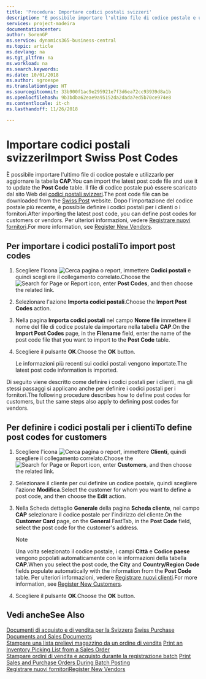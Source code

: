 ```yaml
---
title: 'Procedura: Importare codici postali svizzeri'
description: "È possibile importare l'ultimo file di codice postale e utilizzarlo per aggiornare la tabella **CAP**. Il file di codice postale può essere scaricato dal sito Web dei codici postali svizzeri. Dopo l'importazione del codice postale più recente, è possibile definire i codici postali per i clienti o i fornitori."
services: project-madeira
documentationcenter: 
author: SorenGP
ms.service: dynamics365-business-central
ms.topic: article
ms.devlang: na
ms.tgt_pltfrm: na
ms.workload: na
ms.search.keywords: 
ms.date: 10/01/2018
ms.author: sgroespe
ms.translationtype: HT
ms.sourcegitcommit: 33b900f1ac9e295921e7f3d6ea72cc93939d8a1b
ms.openlocfilehash: 9b3bdba62eae9a95152da2dada7ed5b70ce974e8
ms.contentlocale: it-ch
ms.lasthandoff: 11/26/2018

---
```

# <a name="import-swiss-post-codes"></a><span data-ttu-id="e3626-105">Importare codici postali svizzeri</span><span class="sxs-lookup"><span data-stu-id="e3626-105">Import Swiss Post Codes</span></span>
<span data-ttu-id="e3626-106">È possibile importare l'ultimo file di codice postale e utilizzarlo per aggiornare la tabella **CAP**.</span><span class="sxs-lookup"><span data-stu-id="e3626-106">You can import the latest post code file and use it to update the **Post Code** table.</span></span> <span data-ttu-id="e3626-107">Il file di codice postale può essere scaricato dal sito Web dei [codici postali svizzeri](https://go.microsoft.com/fwlink/?LinkId=150292).</span><span class="sxs-lookup"><span data-stu-id="e3626-107">The post code file can be downloaded from the [Swiss Post](https://go.microsoft.com/fwlink/?LinkId=150292) website.</span></span> <span data-ttu-id="e3626-108">Dopo l'importazione del codice postale più recente, è possibile definire i codici postali per i clienti o i fornitori.</span><span class="sxs-lookup"><span data-stu-id="e3626-108">After importing the latest post code, you can define post codes for customers or vendors.</span></span> <span data-ttu-id="e3626-109">Per ulteriori informazioni, vedere [Registrare nuovi fornitori](../../purchasing-how-register-new-vendors.md).</span><span class="sxs-lookup"><span data-stu-id="e3626-109">For more information, see [Register New Vendors](../../purchasing-how-register-new-vendors.md).</span></span>  

## <a name="to-import-post-codes"></a><span data-ttu-id="e3626-110">Per importare i codici postali</span><span class="sxs-lookup"><span data-stu-id="e3626-110">To import post codes</span></span>  

1.  <span data-ttu-id="e3626-111">Scegliere l'icona ![Cerca pagina o report](../../media/ui-search/search_small.png "Cerca pagina o report"), immettere **Codici postali** e quindi scegliere il collegamento correlato.</span><span class="sxs-lookup"><span data-stu-id="e3626-111">Choose the ![Search for Page or Report](../../media/ui-search/search_small.png "Search for Page or Report icon") icon, enter **Post Codes**, and then choose the related link.</span></span>  
2.  <span data-ttu-id="e3626-112">Selezionare l'azione **Importa codici postali**.</span><span class="sxs-lookup"><span data-stu-id="e3626-112">Choose the **Import Post Codes** action.</span></span>  
3.  <span data-ttu-id="e3626-113">Nella pagina **Importa codici postali** nel campo **Nome file** immettere il nome del file di codice postale da importare nella tabella **CAP**.</span><span class="sxs-lookup"><span data-stu-id="e3626-113">On the **Import Post Codes** page, in the **Filename** field, enter the name of the post code file that you want to import to the **Post Code** table.</span></span>  
4.  <span data-ttu-id="e3626-114">Scegliere il pulsante **OK**.</span><span class="sxs-lookup"><span data-stu-id="e3626-114">Choose the **OK** button.</span></span>  

    <span data-ttu-id="e3626-115">Le informazioni più recenti sui codici postali vengono importate.</span><span class="sxs-lookup"><span data-stu-id="e3626-115">The latest post code information is imported.</span></span>  

<span data-ttu-id="e3626-116">Di seguito viene descritto come definire i codici postali per i clienti, ma gli stessi passaggi si applicano anche per definire i codici postali per i fornitori.</span><span class="sxs-lookup"><span data-stu-id="e3626-116">The following procedure describes how to define post codes for customers, but the same steps also apply to defining post codes for vendors.</span></span>  

## <a name="to-define-post-codes-for-customers"></a><span data-ttu-id="e3626-117">Per definire i codici postali per i clienti</span><span class="sxs-lookup"><span data-stu-id="e3626-117">To define post codes for customers</span></span>  

1.  <span data-ttu-id="e3626-118">Scegliere l'icona ![Cerca pagina o report](../../media/ui-search/search_small.png "icona Cerca pagina o report"), immettere **Clienti**, quindi scegliere il collegamento correlato.</span><span class="sxs-lookup"><span data-stu-id="e3626-118">Choose the ![Search for Page or Report](../../media/ui-search/search_small.png "Search for Page or Report icon") icon, enter **Customers**, and then choose the related link.</span></span>  
2.  <span data-ttu-id="e3626-119">Selezionare il cliente per cui definire un codice postale, quindi scegliere l'azione **Modifica**.</span><span class="sxs-lookup"><span data-stu-id="e3626-119">Select the customer for whom you want to define a post code, and then choose the **Edit** action.</span></span>  
3.  <span data-ttu-id="e3626-120">Nella Scheda dettaglio **Generale** della pagina **Scheda cliente**, nel campo **CAP** selezionare il codice postale per l'indirizzo del cliente.</span><span class="sxs-lookup"><span data-stu-id="e3626-120">On the **Customer Card** page, on the **General** FastTab, in the **Post Code** field, select the post code for the customer's address.</span></span>  

    > [!NOTE]  
    >  <span data-ttu-id="e3626-121">Una volta selezionato il codice postale, i campi **Città** e **Codice paese** vengono popolati automaticamente con le informazioni della tabella **CAP**.</span><span class="sxs-lookup"><span data-stu-id="e3626-121">When you select the post code, the **City** and **Country/Region Code** fields populate automatically with the information from the **Post Code** table.</span></span> <span data-ttu-id="e3626-122">Per ulteriori informazioni, vedere [Registrare nuovi clienti](../../sales-how-register-new-customers.md).</span><span class="sxs-lookup"><span data-stu-id="e3626-122">For more information, see [Register New Customers](../../sales-how-register-new-customers.md).</span></span>  

4.  <span data-ttu-id="e3626-123">Scegliere il pulsante **OK**.</span><span class="sxs-lookup"><span data-stu-id="e3626-123">Choose the **OK** button.</span></span>  

## <a name="see-also"></a><span data-ttu-id="e3626-124">Vedi anche</span><span class="sxs-lookup"><span data-stu-id="e3626-124">See Also</span></span>   
 <span data-ttu-id="e3626-125">[Documenti di acquisto e di vendita per la Svizzera](swiss-purchase-documents-and-sales-documents.md) </span><span class="sxs-lookup"><span data-stu-id="e3626-125">[Swiss Purchase Documents and Sales Documents](swiss-purchase-documents-and-sales-documents.md) </span></span>  
 <span data-ttu-id="e3626-126">[Stampare una lista prelievi magazzino da un ordine di vendita](how-to-print-an-inventory-picking-list-from-a-sales-order.md) </span><span class="sxs-lookup"><span data-stu-id="e3626-126">[Print an Inventory Picking List from a Sales Order](how-to-print-an-inventory-picking-list-from-a-sales-order.md) </span></span>  
 <span data-ttu-id="e3626-127">[Stampare ordini di vendita e acquisto durante la registrazione batch](how-to-print-sales-and-purchase-orders-during-batch-posting.md) </span><span class="sxs-lookup"><span data-stu-id="e3626-127">[Print Sales and Purchase Orders During Batch Posting](how-to-print-sales-and-purchase-orders-during-batch-posting.md) </span></span>  
 [<span data-ttu-id="e3626-128">Registrare nuovi fornitori</span><span class="sxs-lookup"><span data-stu-id="e3626-128">Register New Vendors</span></span>](../../purchasing-how-register-new-vendors.md)  

